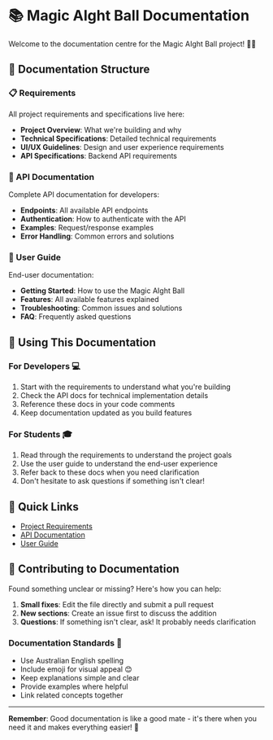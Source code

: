 # 📚 Magic AIght Ball Documentation

Welcome to the documentation centre for the Magic AIght Ball project! 🎱✨

## 📁 Documentation Structure

### 📋 Requirements
All project requirements and specifications live here:
- **Project Overview**: What we're building and why
- **Technical Specifications**: Detailed technical requirements
- **UI/UX Guidelines**: Design and user experience requirements
- **API Specifications**: Backend API requirements

### 🔌 API Documentation
Complete API documentation for developers:
- **Endpoints**: All available API endpoints
- **Authentication**: How to authenticate with the API
- **Examples**: Request/response examples
- **Error Handling**: Common errors and solutions

### 👥 User Guide
End-user documentation:
- **Getting Started**: How to use the Magic AIght Ball
- **Features**: All available features explained
- **Troubleshooting**: Common issues and solutions
- **FAQ**: Frequently asked questions

## 🎯 Using This Documentation

### For Developers 💻
1. Start with the requirements to understand what you're building
2. Check the API docs for technical implementation details
3. Reference these docs in your code comments
4. Keep documentation updated as you build features

### For Students 🎓
1. Read through the requirements to understand the project goals
2. Use the user guide to understand the end-user experience
3. Refer back to these docs when you need clarification
4. Don't hesitate to ask questions if something isn't clear!

## 🔗 Quick Links

- [Project Requirements](./requirements/README.md)
- [API Documentation](./api/README.md)
- [User Guide](./user-guide/README.md)

## 🤝 Contributing to Documentation

Found something unclear or missing? Here's how you can help:

1. **Small fixes**: Edit the file directly and submit a pull request
2. **New sections**: Create an issue first to discuss the addition
3. **Questions**: If something isn't clear, ask! It probably needs clarification

### Documentation Standards 📝
- Use Australian English spelling
- Include emoji for visual appeal 😊
- Keep explanations simple and clear
- Provide examples where helpful
- Link related concepts together

---

**Remember**: Good documentation is like a good mate - it's there when you need it and makes everything easier! 🤝